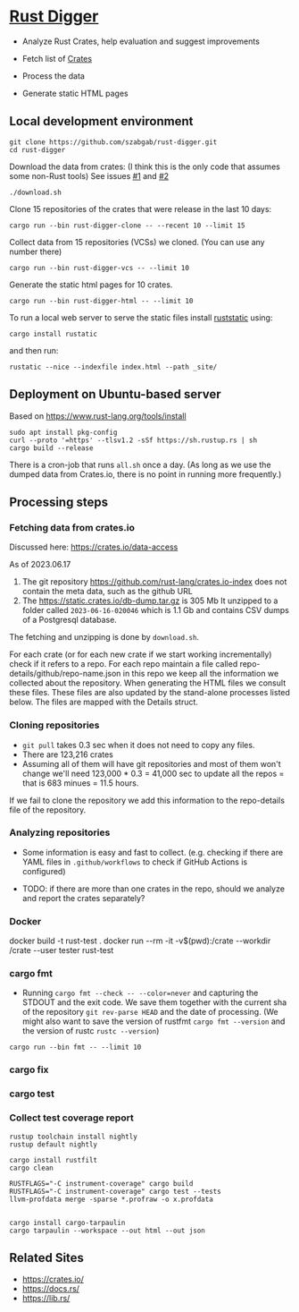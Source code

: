 # [Rust Digger](https://rust-digger.code-maven.com/)

* Analyze Rust Crates, help evaluation and suggest improvements

* Fetch list of [Crates](https://crates.io/)
* Process the data
* Generate static HTML pages


## Local development environment

```
git clone https://github.com/szabgab/rust-digger.git
cd rust-digger
```

Download the data from crates: (I think this is the only code that assumes some non-Rust tools) See issues [#1](https://github.com/szabgab/rust-digger/issues/1) and [#2](https://github.com/szabgab/rust-digger/issues/2)

```
./download.sh
```

Clone 15 repositories of the crates that were release in the last 10 days:

```
cargo run --bin rust-digger-clone -- --recent 10 --limit 15
```

Collect data from 15 repositories (VCSs) we cloned. (You can use any number there)

```
cargo run --bin rust-digger-vcs -- --limit 10
```

Generate the static html pages for 10 crates.

```
cargo run --bin rust-digger-html -- --limit 10
```

To run a local web server to serve the static files install [ruststatic](https://github.com/szabgab/rustatic) using:

```
cargo install rustatic
```


and then run:

```
rustatic --nice --indexfile index.html --path _site/
```


## Deployment on Ubuntu-based server

Based on https://www.rust-lang.org/tools/install
```
sudo apt install pkg-config
curl --proto '=https' --tlsv1.2 -sSf https://sh.rustup.rs | sh
cargo build --release
```

There is a cron-job that runs `all.sh` once a day. (As long as we use the dumped data from Crates.io, there is no point in running more frequently.)

## Processing steps

### Fetching data from crates.io

Discussed here: https://crates.io/data-access

As of 2023.06.17

1. The git repository https://github.com/rust-lang/crates.io-index does not contain the meta data, such as the github URL
1. The https://static.crates.io/db-dump.tar.gz is 305 Mb It unzipped to a folder called `2023-06-16-020046` which is 1.1 Gb and contains CSV dumps of a Postgresql database.

The fetching and unzipping is done by `download.sh`.

For each crate (or for each new crate if we start working incrementally) check if it refers to a repo.
For each repo maintain a file called repo-details/github/repo-name.json in this repo we keep all the information we collected about the repository. When generating the HTML files we consult these files. These files are also updated by the stand-alone processes listed below.
The files are mapped with the Details struct.


### Cloning repositories

* `git pull` takes 0.3 sec when it does not need to copy any files.
* There are  123,216 crates
* Assuming all of them will have git repositories and most of them won't change we'll need
  123,000 * 0.3 = 41,000 sec to update all the repos = that is 683 minues = 11.5 hours.


If we fail to clone the repository we add this information to the repo-details file of the repository.

### Analyzing repositories

* Some information is easy and fast to collect. (e.g. checking if there are YAML files in `.github/workflows` to check if GitHub Actions is configured)


* TODO: if there are more than one crates in the repo, should we analyze and report the crates separately?

### Docker

docker build -t rust-test .
docker run --rm -it -v$(pwd):/crate --workdir /crate  --user tester rust-test

### cargo fmt

* Running `cargo fmt --check -- --color=never` and capturing the STDOUT and the exit code. We save them together with the current sha of the repository `git rev-parse HEAD` and the date of processing. (We might also want to save the version of rustfmt `cargo fmt --version` and the version of rustc `rustc --version`)

```
cargo run --bin fmt -- --limit 10
```

### cargo fix


### cargo test


### Collect test coverage report


```
rustup toolchain install nightly
rustup default nightly

cargo install rustfilt
cargo clean

RUSTFLAGS="-C instrument-coverage" cargo build
RUSTFLAGS="-C instrument-coverage" cargo test --tests
llvm-profdata merge -sparse *.profraw -o x.profdata


cargo install cargo-tarpaulin
cargo tarpaulin --workspace --out html --out json
```


## Related Sites

* https://crates.io/
* https://docs.rs/
* https://lib.rs/

